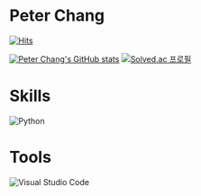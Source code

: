 # Peter Chang

[![Hits](https://hits.seeyoufarm.com/api/count/incr/badge.svg?url=https%3A%2F%2Fgithub.com%2FMad-Logic&count_bg=%23CD5F1A&title_bg=%23164098&icon=&icon_color=%23164098&title=hits&edge_flat=false)](https://hits.seeyoufarm.com)

[![Peter Chang's GitHub stats](https://github-readme-stats.vercel.app/api?username=Mad-Logic)](https://github.com/anuraghazra/github-readme-stats)
[![Solved.ac 프로필](http://mazassumnida.wtf/api/v2/generate_badge?boj=zkdlzkdlzlzl)](https://solved.ac/zkdlzkdlzlzl)

# Skills
![Python](https://img.shields.io/badge/Python-3376AB.svg?&style=for-the-badge&logo=Python&logoColor=white)

# Tools
![Visual Studio Code](https://img.shields.io/badge/Visual%20Studio%20Code-007ACC.svg?&style=for-the-badge&logo=Visual%20Studio%20Code&logoColor=white)
